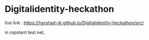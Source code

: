 # Digitalidentity-heckathon

live link : https://harshad-rk.github.io/Digitalidentity-heckathon/src/

in ropstent test net,
